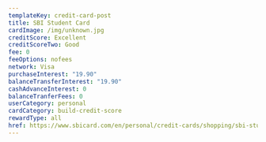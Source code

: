 ```yaml
---
templateKey: credit-card-post
title: SBI Student Card
cardImage: /img/unknown.jpg
creditScore: Excellent
creditScoreTwo: Good
fee: 0
feeOptions: nofees
network: Visa
purchaseInterest: "19.90"
balanceTransferInterest: "19.90"
cashAdvanceInterest: 0
balanceTranferFees: 0
userCategory: personal
cardCategory: build-credit-score
rewardType: all
href: https://www.sbicard.com/en/personal/credit-cards/shopping/sbi-student-plus-advantage-card.page
---
```

